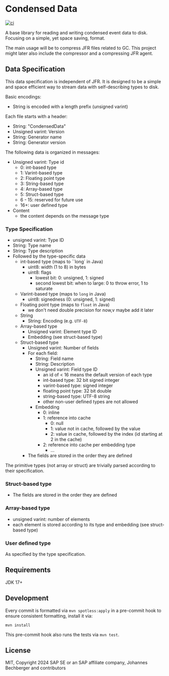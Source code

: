 Condensed Data
==============

[![ci](https://github.com/parttimenerd/condensed-data/actions/workflows/ci.yml/badge.svg)](https://github.com/parttimenerd/condensed-data/actions/workflows/ci.yml)

A base library for reading and writing condensed event data
to disk. Focusing on a simple, yet space saving, format.

The main usage will be to compress JFR files related to GC.
This project might later also include the compressor and a
compressing JFR agent.

Data Specification
------------------

This data specification is independent of JFR.
It is designed to be a simple and space efficient way to stream
data with self-describing types to disk.

Basic encodings:
- String is encoded with a length prefix (unsigned varint)

Each file starts with a header:
- String: "CondensedData"
- Unsigned varint: Version
- String: Generator name
- String: Generator version

The following data is organized in messages:

- Unsigned varint: Type id
    - 0: int-based type
    - 1: Varint-based type
    - 2: Floating point type
    - 3: String-based type
    - 4: Array-based type
    - 5: Struct-based type
    - 6 - 15: reserved for future use
    - 16+: user defined type
- Content
  - the content depends on the message type

### Type Specification
- unsigned varint: Type ID
- String: Type name
- String: Type description
- Followed by the type-specific data
  - int-based type (maps to ``long` in Java)
    - uint8: width (1 to 8) in bytes
    - uint8: flags
      - lowest bit: 0: unsigned, 1: signed
      - second lowest bit: when to large: 0 to throw error, 1 to saturate
  - Varint-based type (maps to `long` in Java)
    - uint8: signedness (0: unsigned, 1: signed)
  - Floating point type (maps to `float` in Java)
    - we don't need double precision for now,v maybe add it later
  - String
    - String: Encoding (e.g. `UTF-8`)
  - Array-based type
    - Unsigned varint: Element type ID
    - Embedding (see struct-based type)
  - Struct-based type
    - Unsigned varint: Number of fields
    - For each field:
      - String: Field name
      - String: Description
      - Unsigned varint: Field type ID
        - an id of < 16 means the default version of each type
        - int-based type: 32 bit signed integer
        - varint-based type: signed integer
        - floating point type: 32 bit double
        - string-based type: UTF-8 string
        - other non-user defined types are not allowed
      - Embedding
        - 0: inline
        - 1: reference into cache
          - 0: null
          - 1: value not in cache, followed by the value
          - 2: value in cache, followed by the index (id starting at 2 in the cache)
        - 2: reference into cache per embedding type
          - ...
    - The fields are stored in the order they are defined

The primitive types (not array or struct) are trivially parsed according to their specification.

### Struct-based type
- The fields are stored in the order they are defined

### Array-based type
- unsigned varint: number of elements
- each element is stored according to its type and embedding (see struct-based type)

### User defined type
As specified by the type specification.

Requirements
------------
JDK 17+

Development
-----------
Every commit is formatted via `mvn spotless:apply` in a pre-commit hook to ensure consistent formatting, install it via:
```shell
mvn install
```
This pre-commit hook also runs the tests via `mvn test`.

License
-------
MIT, Copyright 2024 SAP SE or an SAP affiliate company, Johannes Bechberger and contributors